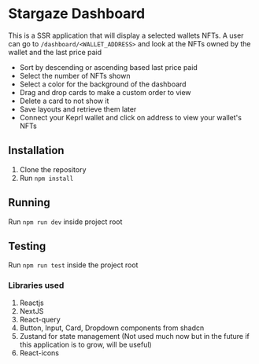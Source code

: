 # Stargaze Dashboard

This is a SSR application that will display a selected wallets NFTs. A user can go to `/dashboard/<WALLET_ADDRESS>` and look at the NFTs owned by the wallet and the last price paid

- Sort by descending or ascending based last price paid
- Select the number of NFTs shown
- Select a color for the background of the dashboard
- Drag and drop cards to make a custom order to view
- Delete a card to not show it
- Save layouts and retrieve them later
- Connect your Keprl wallet and click on address to view your wallet's NFTs

## Installation

1. Clone the repository
2. Run `npm install`

## Running

Run `npm run dev` inside project root

## Testing

Run `npm run test` inside the project root

### Libraries used

1. Reactjs
2. NextJS
3. React-query
4. Button, Input, Card, Dropdown components from shadcn
5. Zustand for state management (Not used much now but in the future if this application is to grow, will be useful)
6. React-icons
